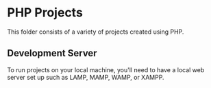 # PHP Projects
This folder consists of a variety of projects created using PHP. 

## Development Server
To run projects on your local machine, you'll need to have a local web server set up such as LAMP, MAMP, WAMP, or XAMPP. 


